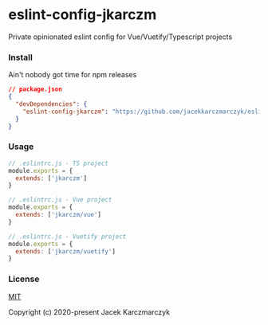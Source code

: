 # eslint-config-jkarczm
Private opinionated eslint config for Vue/Vuetify/Typescript projects

### Install
Ain't nobody got time for npm releases
```json
// package.json
{
  "devDependencies": {
    "eslint-config-jkarczm": "https://github.com/jacekkarczmarczyk/eslint-config-jkarczm#v2.0.0"
  }
}
```

### Usage
```js
// .eslintrc.js - TS project
module.exports = {
  extends: ['jkarczm']
}
```

```js
// .eslintrc.js - Vue project
module.exports = {
  extends: ['jkarczm/vue']
}
```

```js
// .eslintrc.js - Vuetify project
module.exports = {
  extends: ['jkarczm/vuetify']
}
```

### License
[MIT](http://opensource.org/licenses/MIT)

Copyright (c) 2020-present Jacek Karczmarczyk
